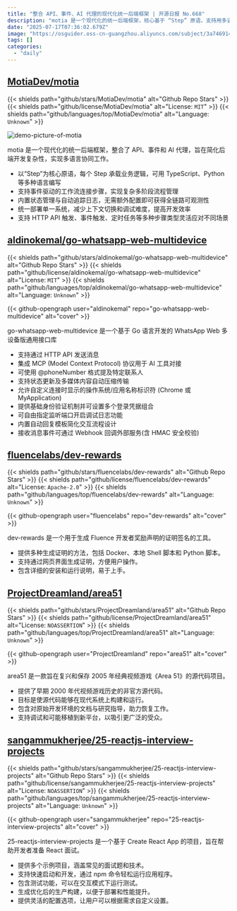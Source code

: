 ```yaml
---
title: "整合 API、事件、AI 代理的现代化统一后端框架 | 开源日报 No.668"
description: "motia 是一个现代化的统一后端框架，核心基于 “Step” 原语，支持用多语言 (如 TypeScript、Python) 编写业务逻辑，结合事件驱动的工作流实现复杂多阶段流程管理，内置状态管理与自动日志追踪，提供全链路可观测性，支持多种触发方式，统一部署简化开发流程，提升多语言协同开发效率。"
date: "2025-07-17T07:36:02.679Z"
image: "https://osguider.oss-cn-guangzhou.aliyuncs.com/subject/3a746914e565e7ded6541d08ae67c246.png"
tags: []
categories:
  - "daily"
---
```


## [MotiaDev/motia](https://github.com/MotiaDev/motia)

{{< shields path="github/stars/MotiaDev/motia" alt="Github Repo Stars" >}} {{< shields path="github/license/MotiaDev/motia" alt="License: `MIT`" >}} {{< shields path="github/languages/top/MotiaDev/motia" alt="Language: `Unknown`" >}}

![demo-picture-of-motia](https://static.osguider.com/subject/github/MotiaDev/motia/8306adf223a77b3495e85c1b12276f5e.png)

motia 是一个现代化的统一后端框架，整合了 API、事件和 AI 代理，旨在简化后端开发复杂性，实现多语言协同工作。

- 以“Step”为核心原语，每个 Step 承载业务逻辑，可用 TypeScript、Python 等多种语言编写
- 支持事件驱动的工作流连接步骤，实现复杂多阶段流程管理
- 内置状态管理与自动追踪日志，无需额外配置即可获得全链路可观测性
- 统一部署单一系统，减少上下文切换和调试难度，提高开发效率
- 支持 HTTP API 触发、事件触发、定时任务等多种步骤类型灵活应对不同场景
  
## [aldinokemal/go-whatsapp-web-multidevice](https://github.com/aldinokemal/go-whatsapp-web-multidevice)

{{< shields path="github/stars/aldinokemal/go-whatsapp-web-multidevice" alt="Github Repo Stars" >}} {{< shields path="github/license/aldinokemal/go-whatsapp-web-multidevice" alt="License: `MIT`" >}} {{< shields path="github/languages/top/aldinokemal/go-whatsapp-web-multidevice" alt="Language: `Unknown`" >}}

{{< github-opengraph user="aldinokemal" repo="go-whatsapp-web-multidevice" alt="cover" >}}

go-whatsapp-web-multidevice 是一个基于 Go 语言开发的 WhatsApp Web 多设备版通用接口库

- 支持通过 HTTP API 发送消息
- 集成 MCP (Model Context Protocol) 协议用于 AI 工具对接
- 可使用 @phoneNumber 格式提及特定联系人
- 支持状态更新及多媒体内容自动压缩传输
- 允许自定义连接时显示的操作系统/应用名称标识符 (Chrome 或 MyApplication)
- 提供基础身份验证机制并可设置多个登录凭据组合
- 可自由指定监听端口开启调试日志功能
- 内置自动回复模板简化交互流程设计
- 接收消息事件可通过 Webhook 回调外部服务(含 HMAC 安全校验)
  
## [fluencelabs/dev-rewards](https://github.com/fluencelabs/dev-rewards)

{{< shields path="github/stars/fluencelabs/dev-rewards" alt="Github Repo Stars" >}} {{< shields path="github/license/fluencelabs/dev-rewards" alt="License: `Apache-2.0`" >}} {{< shields path="github/languages/top/fluencelabs/dev-rewards" alt="Language: `Unknown`" >}}

{{< github-opengraph user="fluencelabs" repo="dev-rewards" alt="cover" >}}

dev-rewards 是一个用于生成 Fluence 开发者奖励声明的证明签名的工具。

- 提供多种生成证明的方法，包括 Docker、本地 Shell 脚本和 Python 脚本。
- 支持通过网页界面生成证明，方便用户操作。
- 包含详细的安装和运行说明，易于上手。
  
## [ProjectDreamland/area51](https://github.com/ProjectDreamland/area51)

{{< shields path="github/stars/ProjectDreamland/area51" alt="Github Repo Stars" >}} {{< shields path="github/license/ProjectDreamland/area51" alt="License: `NOASSERTION`" >}} {{< shields path="github/languages/top/ProjectDreamland/area51" alt="Language: `Unknown`" >}}

{{< github-opengraph user="ProjectDreamland" repo="area51" alt="cover" >}}

area51 是一款旨在复兴和保存 2005 年经典视频游戏《Area 51》的源代码项目。

- 提供了早期 2000 年代视频游戏历史的非官方源代码。
- 目标是使源代码能够在现代系统上构建和运行。
- 包含对原始开发环境的文档与研究指导，助力恢复工作。
- 支持调试和可能移植到新平台，以吸引更广泛的受众。
  
## [sangammukherjee/25-reactjs-interview-projects](https://github.com/sangammukherjee/25-reactjs-interview-projects)

{{< shields path="github/stars/sangammukherjee/25-reactjs-interview-projects" alt="Github Repo Stars" >}} {{< shields path="github/license/sangammukherjee/25-reactjs-interview-projects" alt="License: `NOASSERTION`" >}} {{< shields path="github/languages/top/sangammukherjee/25-reactjs-interview-projects" alt="Language: `Unknown`" >}}

{{< github-opengraph user="sangammukherjee" repo="25-reactjs-interview-projects" alt="cover" >}}

25-reactjs-interview-projects 是一个基于 Create React App 的项目，旨在帮助开发者准备 React 面试。

- 提供多个示例项目，涵盖常见的面试题和技术。
- 支持快速启动和开发，通过 npm 命令轻松运行应用程序。
- 包含测试功能，可以在交互模式下运行测试。
- 生成优化后的生产构建，以便于部署和性能提升。
- 提供灵活的配置选项，让用户可以根据需求自定义设置。
  
